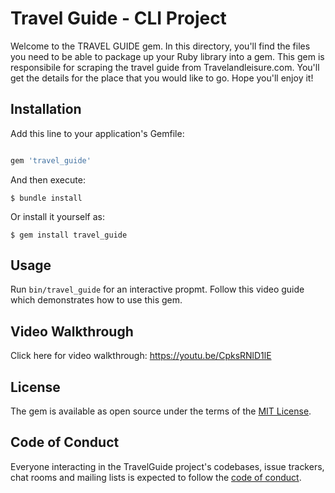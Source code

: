 # Travel Guide - CLI Project

Welcome to the TRAVEL GUIDE gem. In this directory, you'll find the files you need to be able to package up your Ruby library into a gem. This gem is responsibile for scraping the travel guide from Travelandleisure.com. You'll get the details for the place that you would like to go. Hope you'll enjoy it!

## Installation

Add this line to your application's Gemfile:

```ruby

gem 'travel_guide'
```
And then execute:

    $ bundle install

Or install it yourself as:

    $ gem install travel_guide

## Usage

Run `bin/travel_guide` for an interactive propmt.
Follow this video guide which demonstrates how to use this gem. 

## Video Walkthrough

Click here for video walkthrough: https://youtu.be/CpksRNlD1lE

## License

The gem is available as open source under the terms of the [MIT License](https://opensource.org/licenses/MIT).

## Code of Conduct

Everyone interacting in the TravelGuide project's codebases, issue trackers, chat rooms and mailing lists is expected to follow the [code of conduct](https://github.com/[USERNAME]/travel_guide/blob/master/CODE_OF_CONDUCT.md).

